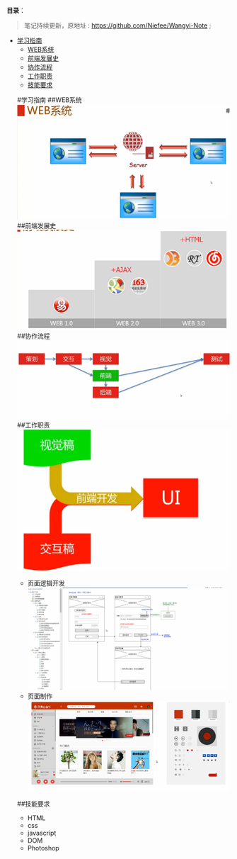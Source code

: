 **目录**：

>笔记持续更新，原地址 : https://github.com/Niefee/Wangyi-Note ;

<ul>
<li><a href="#学习指南">学习指南</a><ul>
<li><a href="#web系统">WEB系统</a></li>
<li><a href="#前端发展史">前端发展史</a></li>
<li><a href="#协作流程">协作流程</a></li>
<li><a href="#工作职责">工作职责</a></li>
<li><a href="#技能要求">技能要求</a></li>
</ul>

#学习指南
##WEB系统
![Alt text](img/1435021629808.png)
##前端发展史
![Alt text](img/1435021918798.png)
##协作流程
![Alt text](img/1435022007873.png)
##工作职责
![Alt text](img/1435022175374.png)
 - 页面逻辑开发
![Alt text](img/1435022104920.png)
 - 页面制作
![Alt text](img/1435022112095.png)

##技能要求
 - HTML
 - css
 - javascript
 - DOM
 - Photoshop




